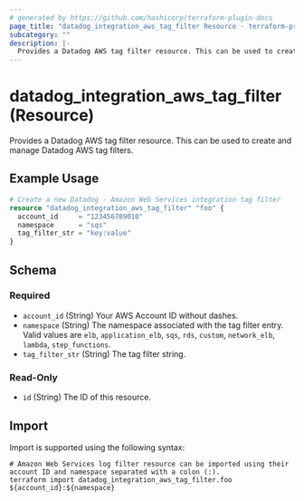 ```yaml
---
# generated by https://github.com/hashicorp/terraform-plugin-docs
page_title: "datadog_integration_aws_tag_filter Resource - terraform-provider-datadog"
subcategory: ""
description: |-
  Provides a Datadog AWS tag filter resource. This can be used to create and manage Datadog AWS tag filters.
---
```


# datadog_integration_aws_tag_filter (Resource)

Provides a Datadog AWS tag filter resource. This can be used to create and manage Datadog AWS tag filters.

## Example Usage

```terraform
# Create a new Datadog - Amazon Web Services integration tag filter
resource "datadog_integration_aws_tag_filter" "foo" {
  account_id     = "123456789010"
  namespace      = "sqs"
  tag_filter_str = "key:value"
}
```

<!-- schema generated by tfplugindocs -->
## Schema

### Required

- `account_id` (String) Your AWS Account ID without dashes.
- `namespace` (String) The namespace associated with the tag filter entry. Valid values are `elb`, `application_elb`, `sqs`, `rds`, `custom`, `network_elb`, `lambda`, `step_functions`.
- `tag_filter_str` (String) The tag filter string.

### Read-Only

- `id` (String) The ID of this resource.

## Import

Import is supported using the following syntax:

```shell
# Amazon Web Services log filter resource can be imported using their account ID and namespace separated with a colon (:).
terraform import datadog_integration_aws_tag_filter.foo ${account_id}:${namespace}
```
